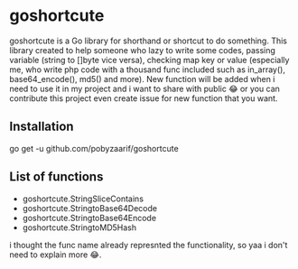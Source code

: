 # goshortcute
goshortcute is a Go library for shorthand or shortcut to do something. This library created to help someone who lazy to write some codes, passing variable (string to []byte vice versa), checking map key or value (especially me, who write php code with a thousand func included such as in_array(), base64_encode(), md5() and more).
New function will be added when i need to use it in my project and i want to share with public 😂 or you can contribute this project even create issue for new function that you want.

## Installation
go get -u github.com/pobyzaarif/goshortcute

## List of functions
- goshortcute.StringSliceContains
- goshortcute.StringtoBase64Decode
- goshortcute.StringtoBase64Encode
- goshortcute.StringtoMD5Hash

i thought the func name already represnted the functionality, so yaa i don't need to explain more 😂.

